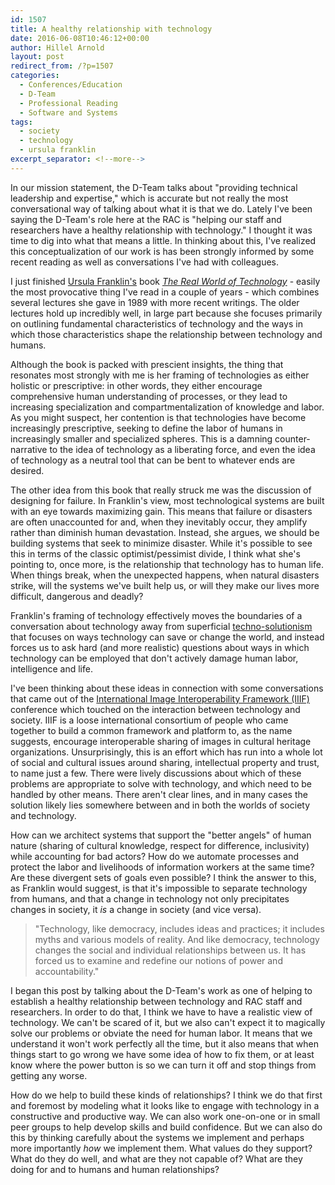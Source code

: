 ```yaml
---
id: 1507
title: A healthy relationship with technology
date: 2016-06-08T10:46:12+00:00
author: Hillel Arnold
layout: post
redirect_from: /?p=1507
categories:
  - Conferences/Education
  - D-Team
  - Professional Reading
  - Software and Systems
tags:
  - society
  - technology
  - ursula franklin
excerpt_separator: <!--more-->
---
```

In our mission statement, the D-Team talks about "providing technical leadership and expertise," which is accurate but not really the most conversational way of talking about what it is that we do. Lately I've been saying the D-Team's role here at the RAC is "helping our staff and researchers have a healthy relationship with technology." I thought it was time to dig into what that means a little. In thinking about this, I've realized this conceptualization of our work is has been strongly informed by some recent reading as well as conversations I've had with colleagues.<!--more-->

I just finished [Ursula Franklin's](https://en.wikipedia.org/wiki/Ursula_Franklin) book [_The Real World of Technology_](http://houseofanansi.com/products/the-real-world-of-technology-digital) - easily the most provocative thing I've read in a couple of years - which combines several lectures she gave in 1989 with more recent writings. The older lectures hold up incredibly well, in large part because she focuses primarily on outlining fundamental characteristics of technology and the ways in which those characteristics shape the relationship between technology and humans.

Although the book is packed with prescient insights, the thing that resonates most strongly with me is her framing of technologies as either holistic or prescriptive: in other words, they either encourage comprehensive human understanding of processes, or they lead to increasing specialization and compartmentalization of knowledge and labor. As you might suspect, her contention is that technologies have become increasingly prescriptive, seeking to define the labor of humans in increasingly smaller and specialized spheres. This is a damning counter-narrative to the idea of technology as a liberating force, and even the idea of technology as a neutral tool that can be bent to whatever ends are desired.

The other idea from this book that really struck me was the discussion of designing for failure. In Franklin's view, most technological systems are built with an eye towards maximizing gain. This means that failure or disasters are often unaccounted for and, when they inevitably occur, they amplify rather than diminish human devastation. Instead, she argues, we should be building systems that seek to minimize disaster. While it's possible to see this in terms of the classic optimist/pessimist divide, I think what she's pointing to, once more, is the relationship that technology has to human life. When things break, when the unexpected happens, when natural disasters strike, will the systems we've built help us, or will they make our lives more difficult, dangerous and deadly?

Franklin's framing of technology effectively moves the boundaries of a conversation about technology away from superficial [techno-solutionism](http://www.nytimes.com/2013/05/19/books/review/to-save-everything-click-here-by-evgeny-morozov.html) that focuses on ways technology can save or change the world, and instead forces us to ask hard (and more realistic) questions about ways in which technology can be employed that don't actively damage human labor, intelligence and life.

I've been thinking about these ideas in connection with some conversations that came out of the [International Image Interoperability Framework (IIIF)](http://iiif.io/) conference which touched on the interaction between technology and society. IIIF is a loose international consortium of people who came together to build a common framework and platform to, as the name suggests, encourage interoperable sharing of images in cultural heritage organizations. Unsurprisingly, this is an effort which has run into a whole lot of social and cultural issues around sharing, intellectual property and trust, to name just a few. There were lively discussions about which of these problems are appropriate to solve with technology, and which need to be handled by other means. There aren't clear lines, and in many cases the solution likely lies somewhere between and in both the worlds of society and technology.

How can we architect systems that support the "better angels" of human nature (sharing of cultural knowledge, respect for difference, inclusivity) while accounting for bad actors? How do we automate processes and protect the labor and livelihoods of information workers at the same time? Are these divergent sets of goals even possible? I think the answer to this, as Franklin would suggest, is that it's impossible to separate technology from humans, and that a change in technology not only precipitates changes in society, it _is_ a change in society (and vice versa).

> "Technology, like democracy, includes ideas and practices; it includes myths and various models of reality. And like democracy, technology changes the social and individual relationships between us. It has forced us to examine and redefine our notions of power and accountability."

I began this post by talking about the D-Team's work as one of helping to establish a healthy relationship between technology and RAC staff and researchers. In order to do that, I think we have to have a realistic view of technology. We can't be scared of it, but we also can't expect it to magically solve our problems or obviate the need for human labor. It means that we understand it won't work perfectly all the time, but it also means that when things start to go wrong we have some idea of how to fix them, or at least know where the power button is so we can turn it off and stop things from getting any worse.

How do we help to build these kinds of relationships? I think we do that first and foremost by modeling what it looks like to engage with technology in a constructive and productive way. We can also work one-on-one or in small peer groups to help develop skills and build confidence. But we can also do this by thinking carefully about the systems we implement and perhaps more importantly _how_ we implement them. What values do they support? What do they do well, and what are they not capable of? What are they doing for and to humans and human relationships?
